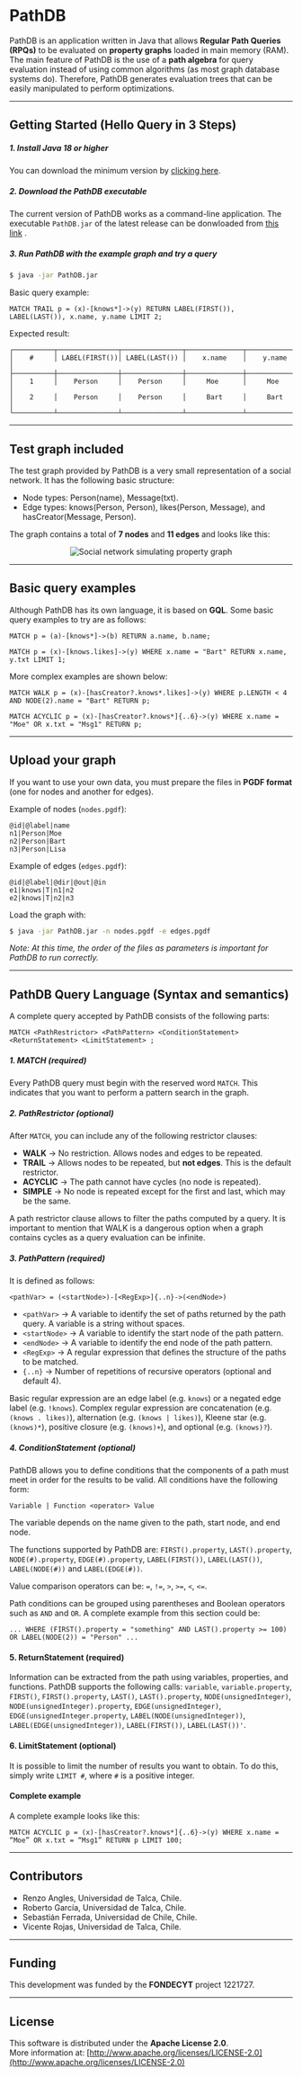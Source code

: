 # PathDB

PathDB is an application written in Java that allows **Regular Path Queries (RPQs)** to be evaluated on **property graphs** loaded in main memory (RAM). The main feature of PathDB is the use of a **path algebra** for query evaluation instead of using common algorithms (as most graph database systems do). Therefore, PathDB generates evaluation trees that can be easily manipulated to perform optimizations.

---

## Getting Started (Hello Query in 3 Steps)

##### 1. Install Java 18 or higher
You can download the minimum version by [clicking here](https://www.oracle.com/java/technologies/javase/jdk18-archive-downloads.html).

##### 2. Download the PathDB executable
The current version of PathDB works as a command-line application.
The executable `PathDB.jar` of the latest release can be donwloaded from [this link](https://github.com/dbgutalca/PathDB/releases/tag/V0.3) .

##### 3. Run PathDB with the example graph and try a query

```bash
$ java -jar PathDB.jar
```

Basic query example:

```
MATCH TRAIL p = (x)-[knows*]->(y) RETURN LABEL(FIRST()), LABEL(LAST()), x.name, y.name LIMIT 2;
```

Expected result:

```
┌──────────┬───────────────┬───────────────┬──────────────┬──────────────┐
│    #     │ LABEL(FIRST())│ LABEL(LAST()) │    x.name    │    y.name    │
├──────────┼───────────────┼───────────────┼──────────────┼──────────────┤
│    1     │    Person     │    Person     │     Moe      │     Moe      │
│    2     │    Person     │    Person     │     Bart     │     Bart     │
└──────────┴───────────────┴───────────────┴──────────────┴──────────────┘
```

---

## Test graph included

The test graph provided by PathDB is a very small representation of a social network. It has the following basic structure:
- Node types: Person(name), Message(txt).
- Edge types: knows(Person, Person), likes(Person, Message), and hasCreator(Message, Person).

The graph contains a total of **7 nodes** and **11 edges** and looks like this:
<div align="center">
  <img src="readmeAssets/DefaultGraph.jpg" alt="Social network simulating property graph">
</div>

---

## Basic query examples

Although PathDB has its own language, it is based on **GQL**. Some basic query examples to try are as follows:

```
MATCH p = (a)-[knows*]->(b) RETURN a.name, b.name;

MATCH p = (x)-[knows.likes]->(y) WHERE x.name = "Bart" RETURN x.name, y.txt LIMIT 1;
```

More complex examples are shown below:

```
MATCH WALK p = (x)-[hasCreator?.knows*.likes]->(y) WHERE p.LENGTH < 4 AND NODE(2).name = "Bart" RETURN p;

MATCH ACYCLIC p = (x)-[hasCreator?.knows*]{..6}->(y) WHERE x.name = "Moe" OR x.txt = "Msg1" RETURN p;
```

---

## Upload your graph

If you want to use your own data, you must prepare the files in **PGDF format** (one for nodes and another for edges).

Example of nodes (`nodes.pgdf`):

```
@id|@label|name
n1|Person|Moe
n2|Person|Bart
n3|Person|Lisa
```

Example of edges (`edges.pgdf`):

```
@id|@label|@dir|@out|@in
e1|knows|T|n1|n2
e2|knows|T|n2|n3
```

Load the graph with:

```bash
$ java -jar PathDB.jar -n nodes.pgdf -e edges.pgdf
```

*Note: At this time, the order of the files as parameters is important for PathDB to run correctly.*

---

## PathDB Query Language (Syntax and semantics)

A complete query accepted by PathDB consists of the following parts:

```
MATCH <PathRestrictor> <PathPattern> <ConditionStatement> <ReturnStatement> <LimitStatement> ;
```

##### 1. MATCH (required)
Every PathDB query must begin with the reserved word `MATCH`. This indicates that you want to perform a pattern search in the graph.

##### 2. PathRestrictor (optional)
After `MATCH`, you can include any of the following restrictor clauses:

- **WALK** → No restriction. Allows nodes and edges to be repeated.
- **TRAIL** → Allows nodes to be repeated, but **not edges**. This is the default restrictor.  
- **ACYCLIC** → The path cannot have cycles (no node is repeated).
- **SIMPLE** → No node is repeated except for the first and last, which may be the same.  

A path restrictor clause allows to filter the paths computed by a query. It is important to mention that WALK is a dangerous option when a graph contains cycles as a query evaluation can be infinite.   

##### 3. PathPattern (required)
It is defined as follows:

```
<pathVar> = (<startNode>)-[<RegExp>]{..n}->(<endNode>)
```

- `<pathVar>` → A variable to identify the set of paths returned by the path query. A variable is a string without spaces.
- `<startNode>` → A variable to identify the start node of the path pattern. 
- `<endNode>` → A variable to identify the end node of the path pattern.  
- `<RegExp>` → A regular expression that defines the structure of the paths to be matched. 
- `{..n}` → Number of repetitions of recursive operators (optional and default 4).

Basic regular expression are an edge label (e.g. `knows`) or a negated edge label (e.g. `!knows`). Complex regular expression are concatenation (e.g. `(knows . likes)`), alternation (e.g. `(knows | likes)`), Kleene star (e.g. `(knows)*`), positive closure (e.g. `(knows)+`), and optional (e.g. `(knows)?`).

##### 4. ConditionStatement (optional)
PathDB allows you to define conditions that the components of a path must meet in order for the results to be valid. All conditions have the following form:

```
Variable | Function <operator> Value
```

The variable depends on the name given to the path, start node, and end node.

The functions supported by PathDB are: `FIRST().property`, `LAST().property`, `NODE(#).property`, `EDGE(#).property`, `LABEL(FIRST())`, `LABEL(LAST())`, `LABEL(NODE(#))` and `LABEL(EDGE(#))`.

Value comparison operators can be: `=`, `!=`, `>`, `>=`, `<`, `<=`.

Path conditions can be grouped using parentheses and Boolean operators such as `AND` and `OR`. A complete example from this section could be:

```
... WHERE (FIRST().property = "something" AND LAST().property >= 100) OR LABEL(NODE(2)) = "Person" ...
```

#### 5. ReturnStatement (required)
Information can be extracted from the path using variables, properties, and functions. PathDB supports the following calls: `variable`, `variable.property`, `FIRST()`, `FIRST().property`, `LAST()`, `LAST().property`, `NODE(unsignedInteger)`, `NODE(unsignedInteger).property`, `EDGE(unsignedInteger)`, `EDGE(unsignedInteger.property`, `LABEL(NODE(unsignedInteger))`, `LABEL(EDGE(unsignedInteger))`, `LABEL(FIRST())`, `LABEL(LAST())'`.

#### 6. LimitStatement (optional)
It is possible to limit the number of results you want to obtain. To do this, simply write `LIMIT #`, where `#` is a positive integer. 

#### Complete example
A complete example looks like this:
```
MATCH ACYCLIC p = (x)-[hasCreator?.knows*]{..6}->(y) WHERE x.name = “Moe” OR x.txt = “Msg1” RETURN p LIMIT 100;
```

---

## Contributors
* Renzo Angles, Universidad de Talca, Chile.
* Roberto García, Universidad de Talca, Chile.
* Sebastián Ferrada, Universidad de Chile, Chile.
* Vicente Rojas, Universidad de Talca, Chile.

---

## Funding
This development was funded by the **FONDECYT** project 1221727.  

---

## License
This software is distributed under the **Apache License 2.0**.  
More information at: [http://www.apache.org/licenses/LICENSE-2.0](http://www.apache.org/licenses/LICENSE-2.0)
